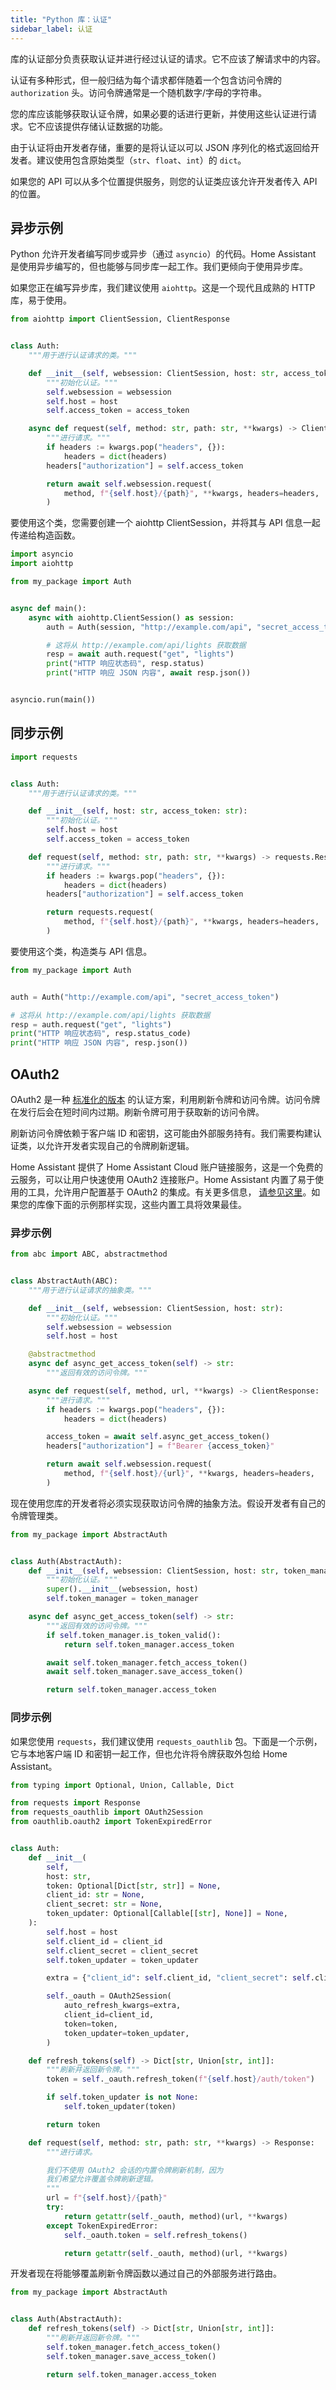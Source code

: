 ```yaml
---
title: "Python 库：认证"
sidebar_label: 认证
---
```


库的认证部分负责获取认证并进行经过认证的请求。它不应该了解请求中的内容。

认证有多种形式，但一般归结为每个请求都伴随着一个包含访问令牌的 `authorization` 头。访问令牌通常是一个随机数字/字母的字符串。

您的库应该能够获取认证令牌，如果必要的话进行更新，并使用这些认证进行请求。它不应该提供存储认证数据的功能。

由于认证将由开发者存储，重要的是将认证以可以 JSON 序列化的格式返回给开发者。建议使用包含原始类型（`str`、`float`、`int`）的 `dict`。

如果您的 API 可以从多个位置提供服务，则您的认证类应该允许开发者传入 API 的位置。

## 异步示例

Python 允许开发者编写同步或异步（通过 `asyncio`）的代码。Home Assistant 是使用异步编写的，但也能够与同步库一起工作。我们更倾向于使用异步库。

如果您正在编写异步库，我们建议使用 `aiohttp`。这是一个现代且成熟的 HTTP 库，易于使用。

```python
from aiohttp import ClientSession, ClientResponse


class Auth:
    """用于进行认证请求的类。"""

    def __init__(self, websession: ClientSession, host: str, access_token: str):
        """初始化认证。"""
        self.websession = websession
        self.host = host
        self.access_token = access_token

    async def request(self, method: str, path: str, **kwargs) -> ClientResponse:
        """进行请求。"""
        if headers := kwargs.pop("headers", {}):
            headers = dict(headers)
        headers["authorization"] = self.access_token

        return await self.websession.request(
            method, f"{self.host}/{path}", **kwargs, headers=headers,
        )
```

要使用这个类，您需要创建一个 aiohttp ClientSession，并将其与 API 信息一起传递给构造函数。

```python
import asyncio
import aiohttp

from my_package import Auth


async def main():
    async with aiohttp.ClientSession() as session:
        auth = Auth(session, "http://example.com/api", "secret_access_token")

        # 这将从 http://example.com/api/lights 获取数据
        resp = await auth.request("get", "lights")
        print("HTTP 响应状态码", resp.status)
        print("HTTP 响应 JSON 内容", await resp.json())


asyncio.run(main())
```

## 同步示例

```python
import requests


class Auth:
    """用于进行认证请求的类。"""

    def __init__(self, host: str, access_token: str):
        """初始化认证。"""
        self.host = host
        self.access_token = access_token

    def request(self, method: str, path: str, **kwargs) -> requests.Response:
        """进行请求。"""
        if headers := kwargs.pop("headers", {}):
            headers = dict(headers)
        headers["authorization"] = self.access_token

        return requests.request(
            method, f"{self.host}/{path}", **kwargs, headers=headers,
        )
```

要使用这个类，构造类与 API 信息。

```python
from my_package import Auth


auth = Auth("http://example.com/api", "secret_access_token")

# 这将从 http://example.com/api/lights 获取数据
resp = auth.request("get", "lights")
print("HTTP 响应状态码", resp.status_code)
print("HTTP 响应 JSON 内容", resp.json())
```

## OAuth2

OAuth2 是一种 [标准化的版本](https://tools.ietf.org/html/rfc6749) 的认证方案，利用刷新令牌和访问令牌。访问令牌在发行后会在短时间内过期。刷新令牌可用于获取新的访问令牌。

刷新访问令牌依赖于客户端 ID 和密钥，这可能由外部服务持有。我们需要构建认证类，以允许开发者实现自己的令牌刷新逻辑。

Home Assistant 提供了 Home Assistant Cloud 账户链接服务，这是一个免费的云服务，可以让用户快速使用 OAuth2 连接账户。Home Assistant 内置了易于使用的工具，允许用户配置基于 OAuth2 的集成。有关更多信息， [请参见这里](config_entries_config_flow_handler.md#configuration-via-oauth2)。如果您的库像下面的示例那样实现，这些内置工具将效果最佳。

### 异步示例

```python
from abc import ABC, abstractmethod


class AbstractAuth(ABC):
    """用于进行认证请求的抽象类。"""

    def __init__(self, websession: ClientSession, host: str):
        """初始化认证。"""
        self.websession = websession
        self.host = host

    @abstractmethod
    async def async_get_access_token(self) -> str:
        """返回有效的访问令牌。"""

    async def request(self, method, url, **kwargs) -> ClientResponse:
        """进行请求。"""
        if headers := kwargs.pop("headers", {}):
            headers = dict(headers)

        access_token = await self.async_get_access_token()
        headers["authorization"] = f"Bearer {access_token}"

        return await self.websession.request(
            method, f"{self.host}/{url}", **kwargs, headers=headers,
        )
```

现在使用您库的开发者将必须实现获取访问令牌的抽象方法。假设开发者有自己的令牌管理类。

```python
from my_package import AbstractAuth


class Auth(AbstractAuth):
    def __init__(self, websession: ClientSession, host: str, token_manager):
        """初始化认证。"""
        super().__init__(websession, host)
        self.token_manager = token_manager

    async def async_get_access_token(self) -> str:
        """返回有效的访问令牌。"""
        if self.token_manager.is_token_valid():
            return self.token_manager.access_token

        await self.token_manager.fetch_access_token()
        await self.token_manager.save_access_token()

        return self.token_manager.access_token
```

### 同步示例

如果您使用 `requests`，我们建议使用 `requests_oauthlib` 包。下面是一个示例，它与本地客户端 ID 和密钥一起工作，但也允许将令牌获取外包给 Home Assistant。

```python
from typing import Optional, Union, Callable, Dict

from requests import Response
from requests_oauthlib import OAuth2Session
from oauthlib.oauth2 import TokenExpiredError


class Auth:
    def __init__(
        self,
        host: str,
        token: Optional[Dict[str, str]] = None,
        client_id: str = None,
        client_secret: str = None,
        token_updater: Optional[Callable[[str], None]] = None,
    ):
        self.host = host
        self.client_id = client_id
        self.client_secret = client_secret
        self.token_updater = token_updater

        extra = {"client_id": self.client_id, "client_secret": self.client_secret}

        self._oauth = OAuth2Session(
            auto_refresh_kwargs=extra,
            client_id=client_id,
            token=token,
            token_updater=token_updater,
        )

    def refresh_tokens(self) -> Dict[str, Union[str, int]]:
        """刷新并返回新令牌。"""
        token = self._oauth.refresh_token(f"{self.host}/auth/token")

        if self.token_updater is not None:
            self.token_updater(token)

        return token

    def request(self, method: str, path: str, **kwargs) -> Response:
        """进行请求。

        我们不使用 OAuth2 会话的内置令牌刷新机制，因为
        我们希望允许覆盖令牌刷新逻辑。
        """
        url = f"{self.host}/{path}"
        try:
            return getattr(self._oauth, method)(url, **kwargs)
        except TokenExpiredError:
            self._oauth.token = self.refresh_tokens()

            return getattr(self._oauth, method)(url, **kwargs)
```

开发者现在将能够覆盖刷新令牌函数以通过自己的外部服务进行路由。

```python
from my_package import AbstractAuth


class Auth(AbstractAuth):
    def refresh_tokens(self) -> Dict[str, Union[str, int]]:
        """刷新并返回新令牌。"""
        self.token_manager.fetch_access_token()
        self.token_manager.save_access_token()

        return self.token_manager.access_token